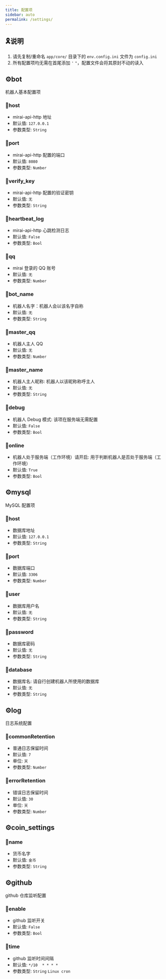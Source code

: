 ```yaml
---
title: 配置项
sidebar: auto
permalink: /settings/
---
```


## 🎗️说明

1. 请先复制/重命名 `app/core/` 目录下的 `env.config.ini` 文件为 `config.ini`
2. 所有配置项均无需在首尾添加 `'` `"`，配置文件会将其原封不动的读入

## ⚙️bot

机器人基本配置项

### 📌host

- mirai-api-http 地址
- 默认值: `127.0.0.1`
- 参数类型: `String`

### 📌port

- mirai-api-http 配置的端口
- 默认值: `8080`
- 参数类型: `Number`

### 📌verify_key

- mirai-api-http 配置的验证密钥
- 默认值: `无`
- 参数类型: `String`

### 📌heartbeat_log

- mirai-api-http 心跳检测日志
- 默认值: `False`
- 参数类型: `Bool`

### 📌qq

- mirai 登录的 QQ 账号
- 默认值: `无`
- 参数类型: `Number`

### 📌bot_name

- 机器人名字：机器人会以该名字自称
- 默认值: `无`
- 参数类型: `String`

### 📌master_qq

- 机器人主人 QQ
- 默认值: `无`
- 参数类型: `Number`

### 📌master_name

- 机器人主人昵称: 机器人以该昵称称呼主人
- 默认值: `无`
- 参数类型: `String`

### 📌debug

- 机器人 Debug 模式: 该项在服务端无需配置
- 默认值: `False`
- 参数类型: `Bool`

### 📌online

- 机器人处于服务端（工作环境）请开启: 用于判断机器人是否处于服务端（工作环境）
- 默认值: `True`
- 参数类型: `Bool`

## ⚙️mysql

MySQL 配置项

### 📌host

- 数据库地址
- 默认值: `127.0.0.1`
- 参数类型: `String`

### 📌port

- 数据库端口
- 默认值: `3306`
- 参数类型: `Number`

### 📌user

- 数据库用户名
- 默认值: `无`
- 参数类型: `String`

### 📌password

- 数据库密码
- 默认值: `无`
- 参数类型: `String`

### 📌database

- 数据库名: 请自行创建机器人所使用的数据库
- 默认值: `无`
- 参数类型: `String`

## ⚙️log

日志系统配置

### 📌commonRetention

- 普通日志保留时间
- 默认值: `7`
- 单位: `天`
- 参数类型: `Number`

### 📌errorRetention

- 错误日志保留时间
- 默认值: `30`
- 单位: `天`
- 参数类型: `Number`

## ⚙️coin_settings

### 📌name

- 货币名字
- 默认值: `金币`
- 参数类型: `String`

## ⚙️github

github 仓库监听配置

### 📌enable

- github 监听开关
- 默认值: `False`
- 参数类型: `Bool`

### 📌time

- github 监听时间间隔
- 默认值: `*/10  * * * *`
- 参数类型: `String` `Linux cron`
